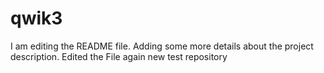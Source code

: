 # qwik3
I am editing the README file. Adding some more details about the project description.
Edited the File again
new test repository
